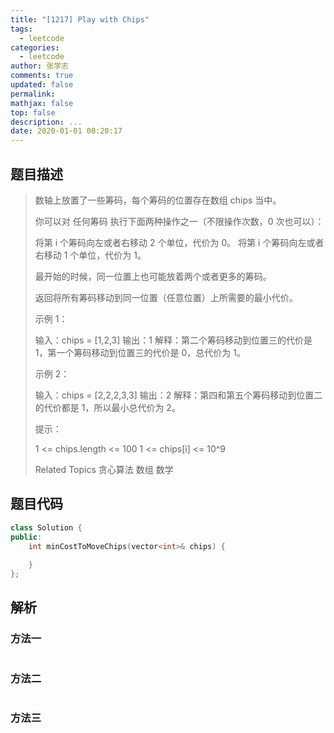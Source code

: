 ```yaml
---
title: "[1217] Play with Chips"
tags:
  - leetcode
categories:
  - leetcode
author: 张学志
comments: true
updated: false
permalink:
mathjax: false
top: false
description: ...
date: 2020-01-01 00:20:17
---
```


## 题目描述

> 数轴上放置了一些筹码，每个筹码的位置存在数组 chips 当中。 
> 
> 你可以对 任何筹码 执行下面两种操作之一（不限操作次数，0 次也可以）： 
> 
> 
> 将第 i 个筹码向左或者右移动 2 个单位，代价为 0。 
> 将第 i 个筹码向左或者右移动 1 个单位，代价为 1。 
> 
> 
> 最开始的时候，同一位置上也可能放着两个或者更多的筹码。 
> 
> 返回将所有筹码移动到同一位置（任意位置）上所需要的最小代价。 
> 
> 
> 
> 示例 1： 
> 
> 输入：chips = [1,2,3]
> 输出：1
> 解释：第二个筹码移动到位置三的代价是 1，第一个筹码移动到位置三的代价是 0，总代价为 1。
> 
> 
> 示例 2： 
> 
> 输入：chips = [2,2,2,3,3]
> 输出：2
> 解释：第四和第五个筹码移动到位置二的代价都是 1，所以最小总代价为 2。
> 
> 
> 
> 
> 提示： 
> 
> 
> 1 <= chips.length <= 100 
> 1 <= chips[i] <= 10^9 
> 
> Related Topics 贪心算法 数组 数学

## 题目代码

```cpp
class Solution {
public:
    int minCostToMoveChips(vector<int>& chips) {
        
    }
};
```

## 解析

### 方法一

```cpp

```

### 方法二

```cpp

```

### 方法三

```cpp

```

